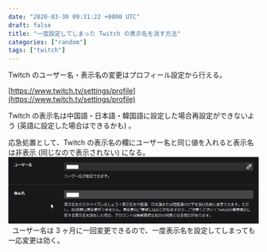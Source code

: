 ```yaml
---
date: "2020-03-30 09:31:22 +0000 UTC"
draft: false
title: "一度設定してしまった Twitch の表示名を消す方法"
categories: ["random"]
tags: ["twitch"]
---
```


Twitch のユーザー名・表示名の変更はプロフィール設定から行える。

[https://www.twitch.tv/settings/profile](https://www.twitch.tv/settings/profile)
 

Twitch の表示名は中国語・日本語・韓国語に設定した場合再設定ができないよう (英語に設定した場合はできるかも) 。  

応急処置として、Twitch の表示名の欄にユーザー名と同じ値を入れると表示名は非表示 (同じなので表示されない) になる。
 
![](20201203134638.png)
 
ユーザー名は 3 ヶ月に一回変更できるので、一度表示名を設定してしまっても一応変更は効く。

